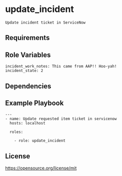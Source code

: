 update_incident
=========
```
Update incident ticket in ServiceNow
```
Requirements
------------

Role Variables
--------------
```
incident_work_notes: This came from AAP!! Hoo-yah!
incident_state: 2
```
Dependencies
------------

Example Playbook
----------------
```
---
- name: Update requested item ticket in servicenow
  hosts: localhost

  roles:

    - role: update_incident
```
License
-------

https://opensource.org/license/mit
